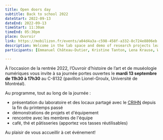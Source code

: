 ```yaml
---
title: Open doors day
subtitle: Back to school 2022
dateStart: 2022-09-13
dateEnd: 2022-09-13
timeStart: 11:30am
timeEnd: 05:30pm
place: Ouvroir
link: https://mobilizon.fr/events/a04d4a3a-c598-458f-a332-8c724e8806eb
description: Welcome in the lab space and demo of research projects lead here.
participants: [Emmanuel Château-Dutier, Kristine Tanton, Lena Krause, William Diakité, Talitha Motter, Kenan Oudin]

---
```


À l‘occasion de la rentrée 2022, l’Ouvroir d’histoire de l’art et de muséologie numériques vous invite à sa journée portes ouvertes le **mardi 13 septembre de 11h30 à 17h30** au C-8132 (pavillon Lionel-Groulx, Université de Montréal).

Au programme, tout au long de la journée :

- présentation du laboratoire et des locaux partagé avec le [CRIHN](https://www.crihn.org/) depuis la fin du printemps passé
- démonstrations de projets et d'équipement
- rencontre avec les membres de l'équipe
- café, thé et pâtisseries (apportez vos tasses réutilisables)

Au plaisir de vous accueillir à cet événement!